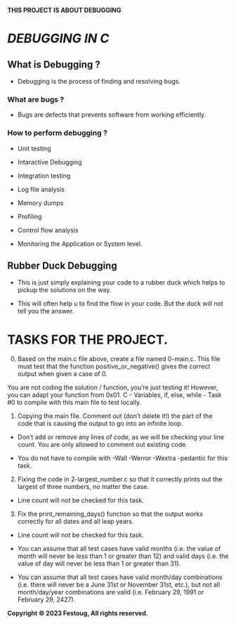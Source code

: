 **THIS PROJECT IS ABOUT DEBUGGING** 

# *DEBUGGING IN C*

## What is Debugging ?

* Debugging is the process of finding and resolving bugs.

### What are bugs ?

* Bugs are defects that prevents software from working efficiently.

### How to perform debugging ?

* Unit testing

* Intaractive Debugging

* Integration testing 

* Log file analysis

* Memory dumps

* Profiling

* Control flow  analysis

* Monitoring the Application or System level.

## Rubber Duck Debugging

* This is just simply explaining your code to a rubber duck which helps to pickup the solutions on the way.

* This will often help u to find the flow in your code. But the duck will not tell you the answer.

# TASKS FOR THE PROJECT.

0. Based on the main.c file above, create a file named 0-main.c.
This file must test that the function positive_or_negative() gives the correct output when given a case of 0.

You are not coding the solution / function, you’re just testing it! However, you can adapt your function from 0x01. C - Variables, if, else, while - Task #0 to compile with this main file to test locally.

1. Copying the main file. Comment out (don’t delete it!) the part of the
code that is causing the output to go into an infinite loop.

* Don’t add or remove any lines of code, as we will be checking your line count.
You are only allowed to comment out existing code.

* You do not have to compile with -Wall -Werror -Wextra -pedantic for this task.

2. Fixing the code in 2-largest_number.c so that it correctly prints out the
largest of three numbers, no matter the case.

* Line count will not be checked for this task.

3. Fix the print_remaining_days() function so that the output works correctly
for all dates and all leap years.

* Line count will not be checked for this task.

* You can assume that all test cases have valid months (i.e. the value of month
will never be less than 1 or greater than 12) and valid days
(i.e. the value of day will never be less than 1 or greater than 31).

* You can assume that all test cases have valid month/day combinations 
(i.e. there will never be a June 31st or November 31st, etc.), but not all
month/day/year combinations are valid (i.e. February 29, 1991 or February 29, 2427).

**Copyright &copy; 2023 Festoug, All rights reserved.**

